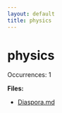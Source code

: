 ```yaml
---
layout: default
title: physics
---
```

# physics

Occurrences: 1

**Files:**

- [Diaspora.md](content/Novels/Diaspora.md)
